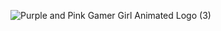 ![Purple and Pink Gamer Girl Animated Logo (3)](https://user-images.githubusercontent.com/107946222/208207337-8b3dae3d-339d-46e7-9858-e2c75d6d198c.gif)
